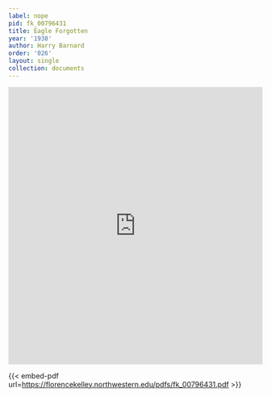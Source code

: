 ```yaml
---
label: nope
pid: fk_00796431
title: Eagle Forgotten
year: '1938'
author: Harry Barnard
order: '026'
layout: single
collection: documents
---
```

<iframe src="https://northwestern.app.box.com/embed/s/3knlpdv9dy9zu7h3p46m7vd88arayavj?sortColumn=date&view=list" width="100%" height="550" frameborder="0" allowfullscreen webkitallowfullscreen msallowfullscreen></iframe>


{{< embed-pdf url=https://florencekelley.northwestern.edu/pdfs/fk_00796431.pdf >}}